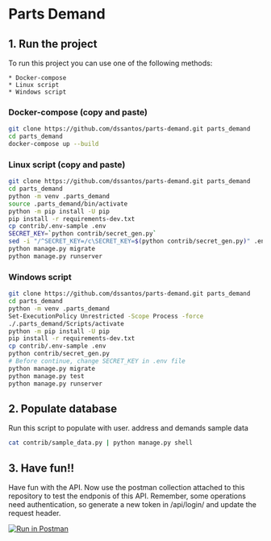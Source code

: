 
# Parts Demand

## 1. Run the project
To run this project you can use one of the following methods:

    * Docker-compose
    * Linux script
    * Windows script

### Docker-compose (copy and paste)
```bash
git clone https://github.com/dssantos/parts-demand.git parts_demand
cd parts_demand
docker-compose up --build

```

### Linux script (copy and paste)
```bash
git clone https://github.com/dssantos/parts-demand.git parts_demand
cd parts_demand
python -m venv .parts_demand
source .parts_demand/bin/activate
python -m pip install -U pip
pip install -r requirements-dev.txt
cp contrib/.env-sample .env
SECRET_KEY=`python contrib/secret_gen.py`
sed -i "/^SECRET_KEY=/c\SECRET_KEY=$(python contrib/secret_gen.py)" .env
python manage.py migrate
python manage.py runserver

```

### Windows script
```bash
git clone https://github.com/dssantos/parts-demand.git parts_demand
cd parts_demand
python -m venv .parts_demand
Set-ExecutionPolicy Unrestricted -Scope Process -force
./.parts_demand/Scripts/activate
python -m pip install -U pip
pip install -r requirements-dev.txt
cp contrib/.env-sample .env
python contrib/secret_gen.py
# Before continue, change SECRET_KEY in .env file
python manage.py migrate
python manage.py test
python manage.py runserver

```

## 2. Populate database
Run this script to populate with user. address and demands sample data

```bash
cat contrib/sample_data.py | python manage.py shell

```

## 3. Have fun!!
Have fun with the API. Now use the postman collection attached to this repository to test the endponis of this API.
Remember, some operations need authentication, so generate a new token in /api/login/ and update the request header.

[![Run in Postman](https://run.pstmn.io/button.svg)](https://documenter.getpostman.com/view/4817709/UVJhCaAr)
